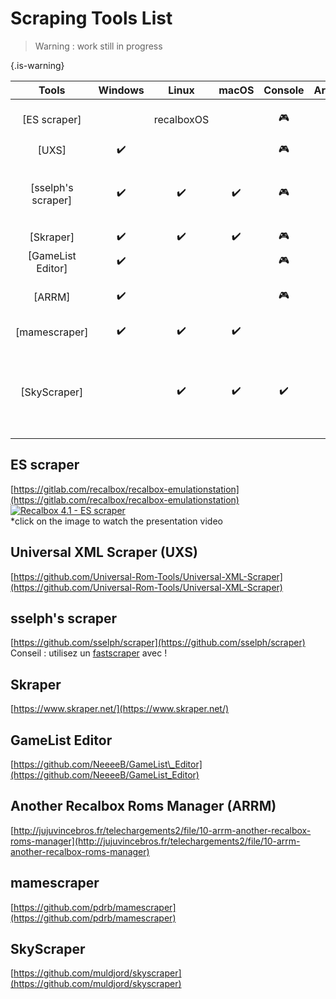 # Scraping Tools List


>Warning : work still in progress
>
{.is-warning}

| Tools | Windows | Linux | macOS | Console | Arcade | Sources |
| :---: | :---: | :---: | :---: | :---: | :---: | :---: |
| \[ES scraper\] |  | recalboxOS |  | 🎮 | 👾 | [ScreenScraper](https://screenscraper.fr/), [TheGamesDB](http://thegamesdb.net/), [MameDB-mirror](http://mamedb.blu-ferret.co.uk/) |
| \[UXS\] | ✔️ |  |  | 🎮 | 👾 | [ScreenScraper](https://screenscraper.fr/) |
| \[sselph's scraper\] | ✔️ | ✔️ | ✔️ | 🎮 | 👾 | [ScreenScraper](https://screenscraper.fr/), [TheGamesDB](http://thegamesdb.net/), [MameDB-mirror](http://mamedb.blu-ferret.co.uk/), [ArcadeItalia](http://adb.arcadeitalia.net/), [OpenVGDB](https://github.com/OpenVGDB/OpenVGDB/) |
| \[Skraper\] | ✔️ | ✔️ | ✔️ | 🎮 | 👾 | [ScreenScraper](https://screenscraper.fr/) |
| \[GameList Editor\] | ✔️ |  |  | 🎮 | 👾 | [ScreenScraper](https://screenscraper.fr/) |
| \[ARRM\] | ✔️ |  |  | 🎮 | 👾 | [ScreenScraper](https://screenscraper.fr/), [TheGamesDB](http://thegamesdb.net/), [MameDB-mirror](http://mamedb.blu-ferret.co.uk/) |
| \[mamescraper\] | ✔️ | ✔️ | ✔️ |  | 👾 | bigode, [ArcadeItalia](http://adb.arcadeitalia.net/) |
| \[SkyScraper\] |  | ✔️ | ✔️ | ✔️ |  | [ScreenScraper](https://screenscraper.fr/), [TheGamesDB](http://thegamesdb.net/), [ArcadeItalia](http://adb.arcadeitalia.net/), [OpenRetro](http://openretro.org), [WorldOfSpectrum](http://worldofspectrum.org), [IGDB](http://igdb.com), [MobyGames](http://mobygames.com) |



## ES scraper

[https://gitlab.com/recalbox/recalbox-emulationstation](https://gitlab.com/recalbox/recalbox-emulationstation) [![Recalbox 4.1 - ES scraper](https://i.ytimg.com/vi/xd1i1mJdkjU/maxresdefault.jpg)](https://www.youtube.com/watch?v=xd1i1mJdkjU)  
\*click on the image to watch the presentation video

## Universal XML Scraper \(UXS\)

[https://github.com/Universal-Rom-Tools/Universal-XML-Scraper](https://github.com/Universal-Rom-Tools/Universal-XML-Scraper)

## sselph's scraper

[https://github.com/sselph/scraper](https://github.com/sselph/scraper)  
Conseil : utilisez un [fastscraper](https://github.com/paradadf/recaltools/tree/master/fastscraper) avec !

## Skraper

[https://www.skraper.net/](https://www.skraper.net/)

## GameList Editor

[https://github.com/NeeeeB/GameList\_Editor](https://github.com/NeeeeB/GameList_Editor)

## Another Recalbox Roms Manager \(ARRM\)

[http://jujuvincebros.fr/telechargements2/file/10-arrm-another-recalbox-roms-manager](http://jujuvincebros.fr/telechargements2/file/10-arrm-another-recalbox-roms-manager)

## mamescraper

[https://github.com/pdrb/mamescraper](https://github.com/pdrb/mamescraper)

## SkyScraper

[https://github.com/muldjord/skyscraper](https://github.com/muldjord/skyscraper)

